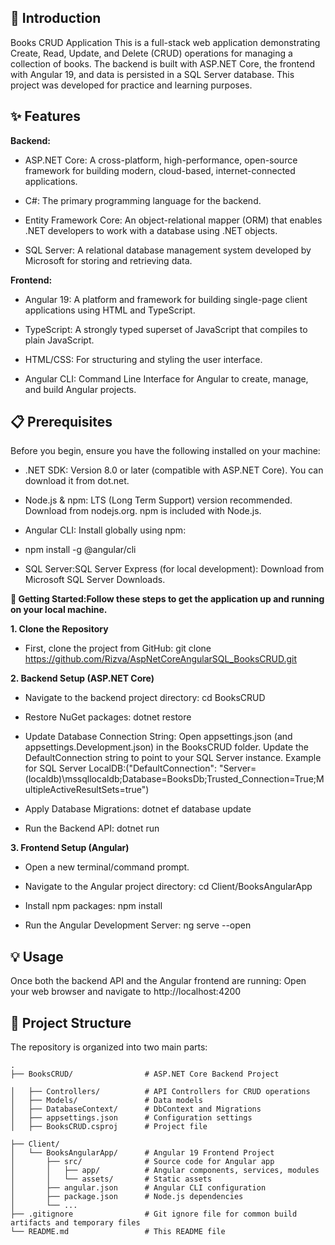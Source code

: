 
## 🚀 Introduction
Books CRUD Application
This is a full-stack web application demonstrating Create, Read, Update, and Delete (CRUD) operations for managing a collection of books. The backend is built with ASP.NET Core, the frontend with Angular 19, and data is persisted in a SQL Server database. This project was developed for practice and learning purposes.

## ✨ Features

**Backend:**

  * ASP.NET Core: A cross-platform, high-performance, open-source framework for building modern, cloud-based, internet-connected applications.
  
  * C#: The primary programming language for the backend.
  
  * Entity Framework Core: An object-relational mapper (ORM) that enables .NET developers to work with a database using .NET objects.
  
  * SQL Server: A relational database management system developed by Microsoft for storing and retrieving data.

**Frontend:**

  * Angular 19: A platform and framework for building single-page client applications using HTML and TypeScript.
  
  * TypeScript: A strongly typed superset of JavaScript that compiles to plain JavaScript.
  
  * HTML/CSS: For structuring and styling the user interface.
  
  * Angular CLI: Command Line Interface for Angular to create, manage, and build Angular projects.


## 📋 Prerequisites
Before you begin, ensure you have the following installed on your machine:

 * .NET SDK: Version 8.0 or later (compatible with ASP.NET Core). You can download it from dot.net.

 * Node.js & npm: LTS (Long Term Support) version recommended. Download from nodejs.org. npm is included with Node.js.
   
 * Angular CLI: Install globally using npm:
   
 * npm install -g @angular/cli
   
 * SQL Server:SQL Server Express (for local development): Download from Microsoft SQL Server Downloads.

**🚀 Getting Started:Follow these steps to get the application up and running on your local machine.**

**1. Clone the Repository**
   
 * First, clone the project from GitHub: git clone https://github.com/Rizva/AspNetCoreAngularSQL_BooksCRUD.git
   
**2. Backend Setup (ASP.NET Core)**
   
 * Navigate to the backend project directory: cd BooksCRUD
   
 * Restore NuGet packages: dotnet restore
   
 * Update Database Connection String: Open appsettings.json (and appsettings.Development.json) in the BooksCRUD folder. Update the DefaultConnection string to point to your SQL Server instance. Example for SQL Server LocalDB:("DefaultConnection": "Server=(localdb)\\mssqllocaldb;Database=BooksDb;Trusted_Connection=True;MultipleActiveResultSets=true")
   
 * Apply Database Migrations: dotnet ef database update
   
 * Run the Backend API: dotnet run

**3. Frontend Setup (Angular)**
   
 * Open a new terminal/command prompt.
   
 * Navigate to the Angular project directory: cd Client/BooksAngularApp
   
 * Install npm packages: npm install
   
 * Run the Angular Development Server: ng serve --open

## 💡 Usage
Once both the backend API and the Angular frontend are running:
Open your web browser and navigate to http://localhost:4200


## 📂 Project Structure
The repository is organized into two main parts:
```
.
├── BooksCRUD/                # ASP.NET Core Backend Project

│   ├── Controllers/          # API Controllers for CRUD operations
│   ├── Models/               # Data models
│   ├── DatabaseContext/      # DbContext and Migrations
│   ├── appsettings.json      # Configuration settings
│   ├── BooksCRUD.csproj      # Project file

├── Client/
│   └── BooksAngularApp/      # Angular 19 Frontend Project
│       ├── src/              # Source code for Angular app
│       │   ├── app/          # Angular components, services, modules
│       │   └── assets/       # Static assets
│       ├── angular.json      # Angular CLI configuration
│       ├── package.json      # Node.js dependencies
│       └── ...
├── .gitignore                # Git ignore file for common build artifacts and temporary files
└── README.md                 # This README file
```
